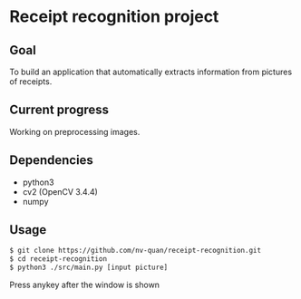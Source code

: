 # Receipt recognition project
## Goal
To build an application that automatically extracts information from pictures of receipts.
## Current progress
Working on preprocessing images.
## Dependencies
* python3
* cv2 (OpenCV 3.4.4)
* numpy
## Usage
```sh
$ git clone https://github.com/nv-quan/receipt-recognition.git
$ cd receipt-recognition
$ python3 ./src/main.py [input picture]
```
Press anykey after the window is shown
